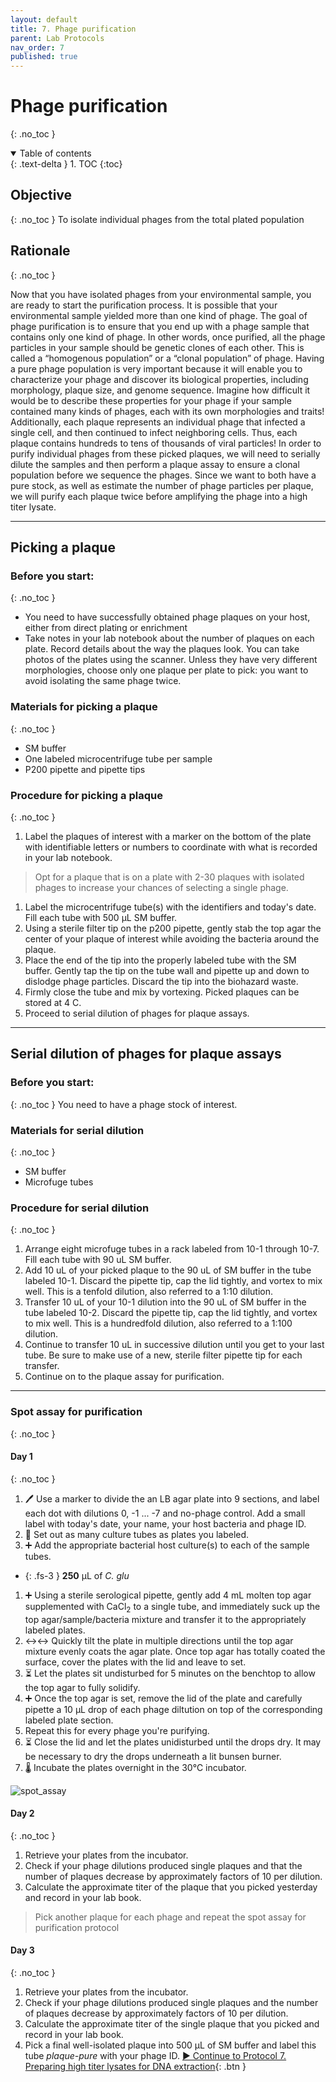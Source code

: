 ```yaml
---
layout: default
title: 7. Phage purification
parent: Lab Protocols
nav_order: 7
published: true
---
```


# Phage purification
{: .no_toc }

<details open markdown="block">
  <summary>
    Table of contents
  </summary>
  {: .text-delta }
1. TOC
{:toc}
</details>

## Objective
{: .no_toc }
To isolate individual phages from the total plated population

## Rationale
{: .no_toc }

Now that you have isolated phages from your environmental sample, you are ready to start the purification process. It is possible that your environmental sample yielded more than one kind of phage. The goal of phage purification is to ensure that you end up with a phage sample that contains only one kind of phage. In other words, once purified, all the phage particles in your sample should be genetic clones of each other. This is called a “homogenous population” or a “clonal population” of phage. Having a pure phage population is very important because it will enable you to characterize your phage and discover its biological properties, including morphology, plaque size, and genome sequence. Imagine how difficult it would be to describe these properties for your phage if your sample contained many kinds of phages, each with its own morphologies and traits! Additionally, each plaque represents an individual phage that infected a single cell, and then continued to infect neighboring cells. Thus, each plaque contains hundreds to tens of thousands of viral particles! In order to purify individual phages from these picked plaques, we will need to serially dilute the samples and then perform a plaque assay to ensure a clonal population before we sequence the phages. Since we want to both have a pure stock, as well as estimate the  number of phage particles per plaque, we will purify each plaque twice before amplifying the phage into a high titer lysate.

---

## Picking a plaque

### Before you start:
{: .no_toc }
- You need to have successfully obtained phage plaques on your host, either from direct plating or enrichment
- Take notes in your lab notebook about the number of plaques on each plate. Record details about the way the plaques look. You can take photos of the plates using the scanner. Unless they have very different morphologies, choose only one plaque per plate to pick: you want to avoid isolating the same phage twice.

### Materials for picking a plaque
{: .no_toc }
- SM buffer
- One labeled microcentrifuge tube per sample
- P200 pipette and pipette tips

### Procedure for picking a plaque
{: .no_toc }
1. Label the plaques of interest with a marker on the bottom of the plate with identifiable letters or numbers to coordinate with what is recorded in your lab notebook.
> Opt for a plaque that is on a plate with 2-30 plaques with isolated phages to increase your chances of selecting a single phage.
1. Label the microcentrifuge tube(s) with the identifiers and today's date. Fill each tube with 500 μL SM buffer.
1. Using a sterile filter tip on the p200 pipette, gently stab the top agar the center of your plaque of interest while avoiding the bacteria around the plaque.
1. Place the end of the tip into the properly labeled tube with the SM buffer. Gently tap the tip on the tube wall and pipette up and down to dislodge phage particles. Discard the tip into the biohazard waste.
1. Firmly close the tube and mix by vortexing. Picked plaques can be stored at 4 C.
1. Proceed to serial dilution of phages for plaque assays.

---

## Serial dilution of phages for plaque assays

### Before you start:
{: .no_toc }
You need to have a phage stock of interest.

### Materials for serial dilution
{: .no_toc }
- SM buffer
- Microfuge tubes

### Procedure for serial dilution
{: .no_toc }
1. Arrange eight microfuge tubes in a rack labeled from 10-1 through 10-7. Fill each tube with 90 uL SM buffer.
2. Add 10 uL of your picked plaque to the 90 uL of SM buffer in the tube labeled 10-1. Discard the pipette tip, cap the lid tightly, and vortex to mix well. This is a tenfold dilution, also referred to a 1:10 dilution.
3. Transfer 10 uL of your 10-1 dilution into the 90 uL of SM buffer in the tube labeled 10-2. Discard the pipette tip, cap the lid tightly, and vortex to mix well. This is a hundredfold dilution, also referred to a 1:100 dilution.
4. Continue to transfer 10 uL in successive dilution until you get to your last tube. Be sure to make use of a new, sterile filter pipette tip for each transfer.
5. Continue on to the plaque assay for purification.

---
### Spot assay for purification
{: .no_toc }

#### Day 1
{: .no_toc }
1. 🖊️  Use a marker to divide the an LB agar plate into 9 sections, and label each dot with dilutions 0, -1 ... -7 and no-phage control. Add a small label with today's date, your name, your host bacteria and phage ID.
1. 🧪 Set out as many culture tubes as plates you labeled.
1. ➕ Add the appropriate bacterial host culture(s) to each of the sample tubes.
- {: .fs-3 } **250** µL of _C. glu_
1. ➕ Using a sterile serological pipette, gently add 4 mL molten top agar supplemented with CaCl<sub>2</sub> to a single tube, and immediately suck up the top agar/sample/bacteria mixture and transfer it to the appropriately labeled plates.
1. ↔️↔️ Quickly tilt the plate in multiple directions until the top agar mixture evenly coats the agar plate. Once top agar has totally coated the surface, cover the plates with the lid and leave to set.
1. ⏳ Let the plates sit undisturbed for 5 minutes on the benchtop to allow the top agar to fully solidify.
1. ➕ Once the top agar is set, remove the lid of the plate and carefully pipette a 10 µL drop of each phage diltution on top of the corresponding labeled plate section.
1. Repeat this for every phage you're purifying.
1. ⏳ Close the lid and let the plates unidisturbed until the drops dry. It may be necessary to dry the drops underneath a lit bunsen burner.
1. 🌡️ Incubate the plates overnight in the 30℃ incubator.

![spot_assay](https://user-images.githubusercontent.com/42419763/169921931-c6fb6551-13b7-4dac-b193-93f43f61ad48.png)


#### Day 2
{: .no_toc }
1. Retrieve your plates from the incubator.
1. Check if your phage dilutions produced single plaques and that the number of plaques decrease by approximately factors of 10 per dilution.
1. Calculate the approximate titer of the plaque that you picked yesterday and record in your lab book.
>Pick another plaque for each phage and repeat the spot assay for purification protocol

#### Day 3
{: .no_toc }
1. Retrieve your plates from the incubator.
1. Check if your phage dilutions produced single plaques and the number of plaques decrease by approximately factors of 10 per dilution.
1. Calculate the approximate titer of the single plaque that you picked and record in your lab book.
1. Pick a final well-isolated plaque into 500 µL of SM buffer and label this tube *plaque-pure* with your phage ID.
[▶ Continue to Protocol 7. Preparing high titer lysates for DNA extraction](./protocol_07-lysates.html#serial-dilution-of-phages-for-plaque-assays){: .btn }
